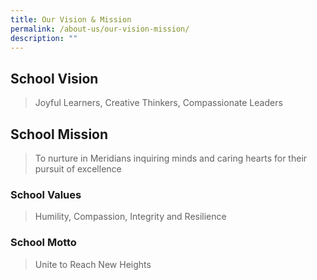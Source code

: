 ```yaml
---
title: Our Vision & Mission
permalink: /about-us/our-vision-mission/
description: ""
---
```


## School Vision

> Joyful Learners, Creative Thinkers, Compassionate Leaders

## School Mission

> To nurture in Meridians inquiring minds and caring hearts for their pursuit of excellence

### School Values

> Humility, Compassion, Integrity and Resilience

### School Motto

> Unite to Reach New Heights